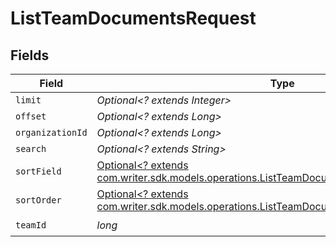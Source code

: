 # ListTeamDocumentsRequest


## Fields

| Field                                                                                                                                                        | Type                                                                                                                                                         | Required                                                                                                                                                     | Description                                                                                                                                                  |
| ------------------------------------------------------------------------------------------------------------------------------------------------------------ | ------------------------------------------------------------------------------------------------------------------------------------------------------------ | ------------------------------------------------------------------------------------------------------------------------------------------------------------ | ------------------------------------------------------------------------------------------------------------------------------------------------------------ |
| `limit`                                                                                                                                                      | *Optional<? extends Integer>*                                                                                                                                | :heavy_minus_sign:                                                                                                                                           | N/A                                                                                                                                                          |
| `offset`                                                                                                                                                     | *Optional<? extends Long>*                                                                                                                                   | :heavy_minus_sign:                                                                                                                                           | N/A                                                                                                                                                          |
| `organizationId`                                                                                                                                             | *Optional<? extends Long>*                                                                                                                                   | :heavy_minus_sign:                                                                                                                                           | N/A                                                                                                                                                          |
| `search`                                                                                                                                                     | *Optional<? extends String>*                                                                                                                                 | :heavy_minus_sign:                                                                                                                                           | N/A                                                                                                                                                          |
| `sortField`                                                                                                                                                  | [Optional<? extends com.writer.sdk.models.operations.ListTeamDocumentsQueryParamSortField>](../../models/operations/ListTeamDocumentsQueryParamSortField.md) | :heavy_minus_sign:                                                                                                                                           | N/A                                                                                                                                                          |
| `sortOrder`                                                                                                                                                  | [Optional<? extends com.writer.sdk.models.operations.ListTeamDocumentsQueryParamSortOrder>](../../models/operations/ListTeamDocumentsQueryParamSortOrder.md) | :heavy_minus_sign:                                                                                                                                           | N/A                                                                                                                                                          |
| `teamId`                                                                                                                                                     | *long*                                                                                                                                                       | :heavy_check_mark:                                                                                                                                           | N/A                                                                                                                                                          |